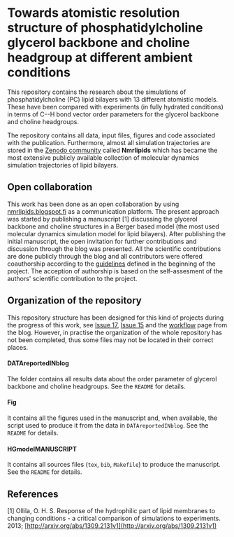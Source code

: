 # Towards atomistic resolution structure of phosphatidylcholine glycerol backbone and choline headgroup at different ambient conditions

This repository contains the research about the simulations of phosphatidylcholine (PC) lipid bilayers with 13 different atomistic models.
These have been compared with experiments (in fully hydrated conditions) in terms of C--H bond vector order parameters for the glycerol backbone and choline headgroups.

The repository contains all data, input files, figures and code associated with the publication. Furthermore, almost all simulation trajectories are stored in the [Zenodo community](https://zenodo.org/collection/user-nmrlipids) called **Nmrlipids** which has became the most extensive publicly available collection of molecular dynamics simulation trajectories of lipid bilayers.


## Open collaboration

This work has been done as an open collaboration by using [nmrlipids.blogspot.fi](http://nmrlipids.blogspot.fi) as a communication platform. 
The present approach was started by publishing a manuscript [1] discussing the glycerol backbone and choline structures in a Berger based model (the most used molecular dynamics simulation model for lipid bilayers).
After publishing the initial manuscript, the open invitation for further contributions and discussion through the blog was presented.
All the scientific contributions are done publicly through the blog and all contributors were offered coauthorship according to the [guidelines](http://nmrlipids.blogspot.fi/2013/07/on-credits.html) defined in the beginning of the project. The acception of authorship is based on the self-assesment of the authors' scientific contribution to the project.


## Organization of the repository

This repository structure has been designed for this kind of projects during the progress of this work,
see [Issue 17](https://github.com/NMRLipids/nmrlipids.blogspot.fi/issues/17), [Issue 15](https://github.com/NMRLipids/nmrlipids.blogspot.fi/issues/15)
and the [workflow](http://nmrlipids.blogspot.fi/p/how-to-follow-and-make-contributions.html) page from the blog.
However, in practise the organization of the whole repository has not been completed,
thus some files may not be located in their correct places.

#### DATAreportedINblog

The folder contains all results data about the order parameter of glycerol backbone and choline headgroups. See the `README` for details.

#### Fig

It contains all the figures used in the manuscript and, when available, the script used to produce it from the data in `DATAreportedINblog`.
See the `README` for details.

#### HGmodelMANUSCRIPT

It contains all sources files (`tex`, `bib`, `Makefile`) to produce the manuscript. See the `README` for details.


## References

[1] Ollila, O. H. S. Response of the hydrophilic part of lipid membranes to changing conditions - a critical comparison of simulations to experiments. 2013; [http://arxiv.org/abs/1309.2131v1](http://arxiv.org/abs/1309.2131v1)

